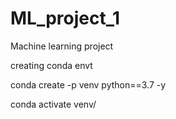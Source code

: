 # ML_project_1
Machine learning project

creating conda envt

conda create -p venv python==3.7 -y

conda activate venv/